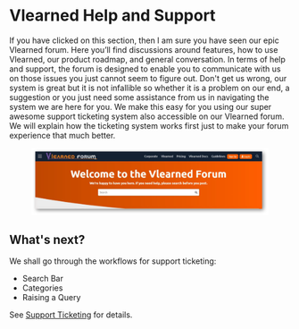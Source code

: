 # Vlearned Help and Support

If you have clicked on this section, then I am sure you have seen our epic Vlearned forum. Here you’ll find discussions around features, how to use Vlearned, our product roadmap, and general conversation. In terms of help and support, the forum is designed to enable you to communicate with us on those issues you just cannot seem to figure out. Don't get us wrong, our system is great but it is not infallible so whether it is a problem on our end, a suggestion or you just need some assistance from us in navigating the system we are here for you. We make this easy for you using our super awesome support ticketing system also accessible on our Vlearned forum. We will explain how the ticketing system works first just to make your forum experience that much better.

<figure><img src="../../../../.gitbook/assets/k.png" alt=""><figcaption></figcaption></figure>



## **What's next?**

We shall go through the workflows for support ticketing:

* Search Bar
* Categories
* Raising a Query

See [Support Ticketing](support-ticketing.md) for details.



